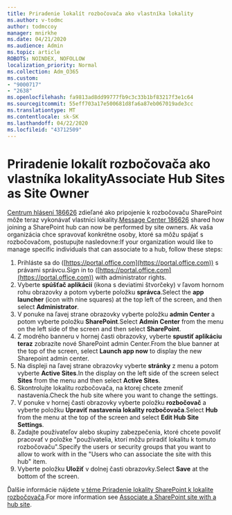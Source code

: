 ```yaml
---
title: Priradenie lokalít rozbočovača ako vlastníka lokality
ms.author: v-todmc
author: todmccoy
manager: mnirkhe
ms.date: 04/21/2020
ms.audience: Admin
ms.topic: article
ROBOTS: NOINDEX, NOFOLLOW
localization_priority: Normal
ms.collection: Adm_O365
ms.custom:
- "9000717"
- "2638"
ms.openlocfilehash: fa9813ad8dd99777fb9c3c33b1bf83217f3e1c64
ms.sourcegitcommit: 55eff703a17e500681d8fa6a87eb067019ade3cc
ms.translationtype: MT
ms.contentlocale: sk-SK
ms.lasthandoff: 04/22/2020
ms.locfileid: "43712509"
---
```

# <a name="associate-hub-sites-as-site-owner"></a><span data-ttu-id="9742a-102">Priradenie lokalít rozbočovača ako vlastníka lokality</span><span class="sxs-lookup"><span data-stu-id="9742a-102">Associate Hub Sites as Site Owner</span></span>

<span data-ttu-id="9742a-103">[Centrum hlásení 186626](https://admin.microsoft.com/Adminportal/Home?source=applauncher#/MessageCenter?id=MC186626) zdieľané ako pripojenie k rozbočovaču SharePoint môže teraz vykonávať vlastníci lokality.</span><span class="sxs-lookup"><span data-stu-id="9742a-103">[Message Center 186626](https://admin.microsoft.com/Adminportal/Home?source=applauncher#/MessageCenter?id=MC186626) shared how joining a SharePoint hub can now be performed by site owners.</span></span> <span data-ttu-id="9742a-104">Ak vaša organizácia chce spravovať konkrétne osoby, ktoré sa môžu spájať s rozbočovačom, postupujte nasledovne:</span><span class="sxs-lookup"><span data-stu-id="9742a-104">If your organization would like to manage specific individuals that can associate to a hub, follow these steps:</span></span> 

1. <span data-ttu-id="9742a-105">Prihláste sa do ([https://portal.office.com](https://portal.office.com)) s právami správcu.</span><span class="sxs-lookup"><span data-stu-id="9742a-105">Sign in to ([https://portal.office.com](https://portal.office.com)) with administrator rights.</span></span>
2. <span data-ttu-id="9742a-106">Vyberte **spúšťač aplikácií** (ikona s deviatimi štvorčeky) v ľavom hornom rohu obrazovky a potom vyberte položku **správca**.</span><span class="sxs-lookup"><span data-stu-id="9742a-106">Select the **app launcher** (icon with nine squares) at the top left of the screen, and then select **Administrator**.</span></span>
3. <span data-ttu-id="9742a-107">V ponuke na ľavej strane obrazovky vyberte položku **admin Center** a potom vyberte položku **SharePoint**.</span><span class="sxs-lookup"><span data-stu-id="9742a-107">Select **Admin Center** from the menu on the left side of the screen and then select **SharePoint**.</span></span>
4. <span data-ttu-id="9742a-108">Z modrého banneru v hornej časti obrazovky, vyberte **spustiť aplikáciu teraz** zobrazíte nové SharePoint admin Center.</span><span class="sxs-lookup"><span data-stu-id="9742a-108">From the blue banner at the top of the screen, select **Launch app now** to display the new Sharepoint admin center.</span></span>
5. <span data-ttu-id="9742a-109">Na displeji na ľavej strane obrazovky vyberte **stránky** z menu a potom vyberte **Active Sites**.</span><span class="sxs-lookup"><span data-stu-id="9742a-109">In the display on the left side of the screen select **Sites** from the menu and then select **Active Sites**.</span></span>
6. <span data-ttu-id="9742a-110">Skontrolujte lokalitu rozbočovača, na ktorej chcete zmeniť nastavenia.</span><span class="sxs-lookup"><span data-stu-id="9742a-110">Check the hub site where you want to change the settings.</span></span>
7. <span data-ttu-id="9742a-111">V ponuke v hornej časti obrazovky vyberte položku **rozbočovač** a vyberte položku **Upraviť nastavenia lokality rozbočovača**.</span><span class="sxs-lookup"><span data-stu-id="9742a-111">Select **Hub** from the menu at the top of the screen and select **Edit Hub Site Settings**.</span></span>
8. <span data-ttu-id="9742a-112">Zadajte používateľov alebo skupiny zabezpečenia, ktoré chcete povoliť pracovať v položke "používatelia, ktorí môžu priradiť lokalitu k tomuto rozbočovaču".</span><span class="sxs-lookup"><span data-stu-id="9742a-112">Specify the users or security groups that you want to allow to work with in the "Users who can associate the site with this hub" item.</span></span>
9. <span data-ttu-id="9742a-113">Vyberte položku **Uložiť** v dolnej časti obrazovky.</span><span class="sxs-lookup"><span data-stu-id="9742a-113">Select **Save** at the bottom of the screen.</span></span>

<span data-ttu-id="9742a-114">Ďalšie informácie nájdete [v téme Priradenie lokality SharePoint k lokalite rozbočovača](https://support.office.com/article/associate-a-sharepoint-site-with-a-hub-site-ae0009fd-af04-4d3d-917d-88edb43efc05).</span><span class="sxs-lookup"><span data-stu-id="9742a-114">For more information see [Associate a SharePoint site with a hub site](https://support.office.com/article/associate-a-sharepoint-site-with-a-hub-site-ae0009fd-af04-4d3d-917d-88edb43efc05).</span></span> 